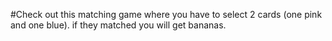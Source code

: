 #Check out this matching game where you have to select 2 cards (one pink and one blue). if they matched you will get bananas.